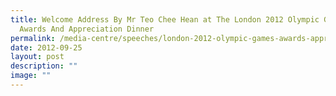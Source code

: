 ```yaml
---
title: Welcome Address By Mr Teo Chee Hean at The London 2012 Olympic Games
  Awards And Appreciation Dinner
permalink: /media-centre/speeches/london-2012-olympic-games-awards-appreciation-dinner/
date: 2012-09-25
layout: post
description: ""
image: ""
---
```

